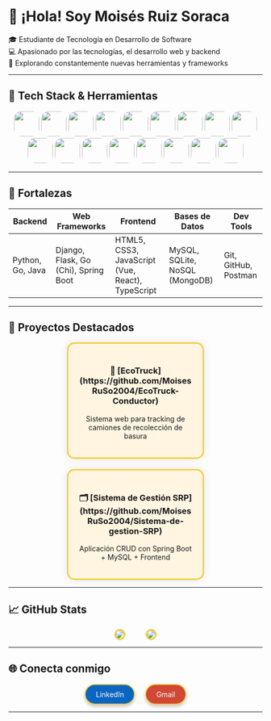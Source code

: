 # 👋 ¡Hola! Soy Moisés Ruiz Soraca

🎓 Estudiante de Tecnología en Desarrollo de Software  
💻 Apasionado por las tecnologías, el desarrollo web y backend  
🚀 Explorando constantemente nuevas herramientas y frameworks

---

## 🚀 Tech Stack & Herramientas

<p align="center">
  <img src="https://img.shields.io/badge/-Python-3776AB?logo=python&logoColor=ffffff" style="border-radius: 15px; width: 50px; height: 50px;">
  <img src="https://img.shields.io/badge/-Go-00ADD8?logo=go&logoColor=ffffff" style="border-radius: 15px; width: 50px; height: 50px;">
  <img src="https://img.shields.io/badge/-JavaScript-F7DF1E?logo=javascript&logoColor=black" style="border-radius: 15px; width: 50px; height: 50px;">
  <img src="https://img.shields.io/badge/-TypeScript-3178C6?logo=typescript&logoColor=white" style="border-radius: 15px; width: 50px; height: 50px;">
  <img src="https://img.shields.io/badge/-React-20232A?logo=react&logoColor=61DAFB" style="border-radius: 15px; width: 50px; height: 50px;">
  <img src="https://img.shields.io/badge/-Vue-4FC08D?logo=vue.js&logoColor=white" style="border-radius: 15px; width: 50px; height: 50px;">
  <img src="https://img.shields.io/badge/-HTML5-E34F26?logo=html5&logoColor=white" style="border-radius: 15px; width: 50px; height: 50px;">
  <img src="https://img.shields.io/badge/-CSS3-1572B6?logo=css3&logoColor=white" style="border-radius: 15px; width: 50px; height: 50px;">
  <img src="https://img.shields.io/badge/-Node.js-339933?logo=node.js&logoColor=ffffff" style="border-radius: 15px; width: 50px; height: 50px;">
  <img src="https://img.shields.io/badge/-Django-092E20?logo=django&logoColor=white" style="border-radius: 15px; width: 50px; height: 50px;">
  <img src="https://img.shields.io/badge/-Flask-000000?logo=flask&logoColor=white" style="border-radius: 15px; width: 50px; height: 50px;">
  <img src="https://img.shields.io/badge/-Git-F05032?logo=git&logoColor=ffffff" style="border-radius: 15px; width: 50px; height: 50px;">
  <img src="https://img.shields.io/badge/-GitHub-181717?logo=github&logoColor=ffffff" style="border-radius: 15px; width: 50px; height: 50px;">
  <img src="https://img.shields.io/badge/-MySQL-4479A1?logo=mysql&logoColor=ffffff" style="border-radius: 15px; width: 50px; height: 50px;">
  <img src="https://img.shields.io/badge/-Postman-FF6C37?logo=postman&logoColor=white" style="border-radius: 15px; width: 50px; height: 50px;">
  <img src="https://img.shields.io/badge/-Java-007396?logo=java&logoColor=white" style="border-radius: 15px; width: 50px; height: 50px;">
  <img src="https://img.shields.io/badge/-SpringBoot-6DB33F?logo=spring-boot&logoColor=white" style="border-radius: 15px; width: 50px; height: 50px;">
</p>

---

## 💪 Fortalezas

| **Backend**              | **Web Frameworks**            | **Frontend**                             | **Bases de Datos**               | **Dev Tools**      |
|--------------------------|-------------------------------|------------------------------------------|----------------------------------|--------------------|
| Python, Go, Java          | Django, Flask, Go (Chi), Spring Boot | HTML5, CSS3, JavaScript (Vue, React), TypeScript | MySQL, SQLite, NoSQL (MongoDB)    | Git, GitHub, Postman |

---

## 🌟 Proyectos Destacados

<div style="display: flex; flex-wrap: wrap; gap: 20px; justify-content: center;">
  <div style="background: #FFF5E1; padding: 20px; border-radius: 15px; box-shadow: 0px 0px 15px rgba(0,0,0,0.1); width: 45%; text-align: center; border: 3px solid #F4D03F;">
    <h3>🚛 [EcoTruck](https://github.com/MoisesRuSo2004/EcoTruck-Conductor)</h3>
    <p>Sistema web para tracking de camiones de recolección de basura</p>
  </div>
  <div style="background: #FFF5E1; padding: 20px; border-radius: 15px; box-shadow: 0px 0px 15px rgba(0,0,0,0.1); width: 45%; text-align: center; border: 3px solid #F4D03F;">
    <h3>🗂️ [Sistema de Gestión SRP](https://github.com/MoisesRuSo2004/Sistema-de-gestion-SRP)</h3>
    <p>Aplicación CRUD con Spring Boot + MySQL + Frontend</p>
  </div>
</div>

---

## 📈 GitHub Stats

<div style="display: flex; justify-content: center; gap: 40px;">
  <img src="https://github-readme-stats.vercel.app/api?username=MoisesRuSo2004&show_icons=true&theme=radical" style="border-radius: 15px; border: 3px solid #F4D03F;">
  <img src="https://github-readme-stats.vercel.app/api/top-langs/?username=MoisesRuSo2004&layout=compact&theme=radical" style="border-radius: 15px; border: 3px solid #F4D03F;">
</div>

---

## 🌐 Conecta conmigo

<div style="display: flex; justify-content: center; gap: 20px;">
  <a href="https://www.linkedin.com/in/moises-ruiz-soraca/" target="_blank" style="background-color: #0A66C2; color: white; padding: 10px 20px; border-radius: 25px; text-decoration: none; box-shadow: 0px 4px 6px rgba(0, 0, 0, 0.2); border: 2px solid #F4D03F;">
    LinkedIn
  </a>
  <a href="mailto:moisesruiz@example.com" target="_blank" style="background-color: #D14836; color: white; padding: 10px 20px; border-radius: 25px; text-decoration: none; box-shadow: 0px 4px 6px rgba(0, 0, 0, 0.2); border: 2px solid #F4D03F;">
    Gmail
  </a>
</div>

---

<!-- Gracias por visitar mi perfil 🙌 -->
